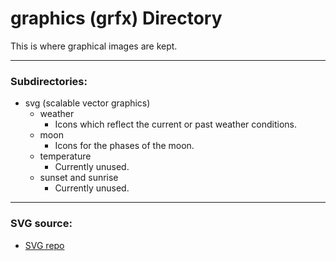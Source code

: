 # graphics (grfx) Directory

This is where graphical images are kept.

---

### Subdirectories:

* svg (scalable vector graphics)
	* weather
		* Icons which reflect the current or past weather conditions.
	* moon
		* Icons for the phases of the moon.
	* temperature
		* Currently unused.
	* sunset and sunrise
		* Currently unused.

---

### SVG source:

* [SVG repo](https://www.svgrepo.com/collection/weather-line-icons/)
